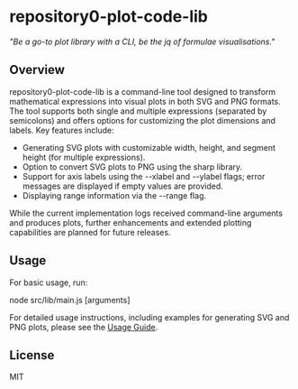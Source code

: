 # repository0-plot-code-lib

_"Be a go-to plot library with a CLI, be the jq of formulae visualisations."_

## Overview

repository0-plot-code-lib is a command-line tool designed to transform mathematical expressions into visual plots in both SVG and PNG formats. The tool supports both single and multiple expressions (separated by semicolons) and offers options for customizing the plot dimensions and labels. Key features include:

- Generating SVG plots with customizable width, height, and segment height (for multiple expressions).
- Option to convert SVG plots to PNG using the sharp library.
- Support for axis labels using the --xlabel and --ylabel flags; error messages are displayed if empty values are provided.
- Displaying range information via the --range flag.

While the current implementation logs received command-line arguments and produces plots, further enhancements and extended plotting capabilities are planned for future releases.

## Usage

For basic usage, run:

  node src/lib/main.js [arguments]

For detailed usage instructions, including examples for generating SVG and PNG plots, please see the [Usage Guide](docs/USAGE.md).

## License

MIT
